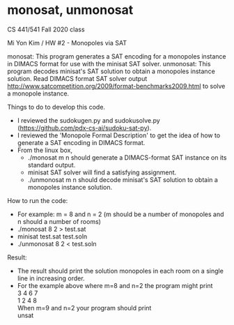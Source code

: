 # monosat, unmonosat
CS 441/541 Fall 2020 class

Mi Yon Kim / HW #2 - Monopoles via SAT

monosat: This program generates a SAT encoding for a monopoles instance in DIMACS format for use with the minisat SAT solver.
unmonosat: This program decodes minisat's SAT solution to obtain a monopoles instance solution.
Read DIMACS format SAT solver output http://www.satcompetition.org/2009/format-benchmarks2009.html to solve a monopole instance.

Things to do to develop this code.
  * I reviewed the sudokugen.py and sudokusolve.py (https://github.com/pdx-cs-ai/sudoku-sat-py).
  * I reviewed the 'Monopole Formal Description' to get the idea of how to generate a SAT encoding in DIMACS format.
  * From the linux box, 
    - ./monosat m n should generate a DIMACS-format SAT instance on its standard output.
    - minisat SAT solver will find a satisfying assignment.
    - ./unmonosat m n should decode minisat's SAT solution to obtain a monopoles instance solution.

How to run the code:
  * For example: m = 8 and n = 2 (m should be a number of monopoles and n should a number of rooms) 
  * ./monosat 8 2 > test.sat
  * minisat test.sat test.soln
  * ./unmonosat 8 2 < test.soln
  
Result:
  * The result should print the solution monopoles in each room on a single line in increasing order. 
  * For the example above where m=8 and n=2 the program might print\
    3 4 6 7\
    1 2 4 8\
    When m=9 and n=2 your program should print\
    unsat